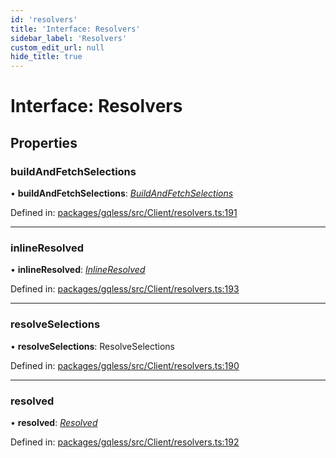 ```yaml
---
id: 'resolvers'
title: 'Interface: Resolvers'
sidebar_label: 'Resolvers'
custom_edit_url: null
hide_title: true
---
```


# Interface: Resolvers

## Properties

### buildAndFetchSelections

• **buildAndFetchSelections**: [_BuildAndFetchSelections_](buildandfetchselections.md)

Defined in: [packages/gqless/src/Client/resolvers.ts:191](https://github.com/PabloSzx/gqless/blob/master/packages/gqless/src/Client/resolvers.ts#L191)

---

### inlineResolved

• **inlineResolved**: [_InlineResolved_](inlineresolved.md)

Defined in: [packages/gqless/src/Client/resolvers.ts:193](https://github.com/PabloSzx/gqless/blob/master/packages/gqless/src/Client/resolvers.ts#L193)

---

### resolveSelections

• **resolveSelections**: ResolveSelections

Defined in: [packages/gqless/src/Client/resolvers.ts:190](https://github.com/PabloSzx/gqless/blob/master/packages/gqless/src/Client/resolvers.ts#L190)

---

### resolved

• **resolved**: [_Resolved_](resolved.md)

Defined in: [packages/gqless/src/Client/resolvers.ts:192](https://github.com/PabloSzx/gqless/blob/master/packages/gqless/src/Client/resolvers.ts#L192)
